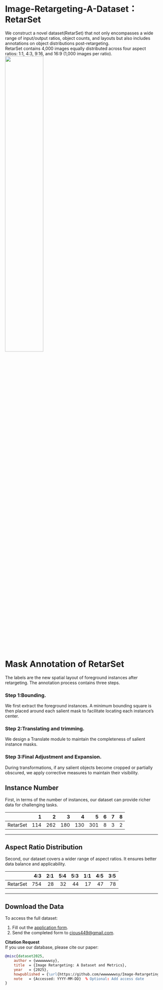# Image-Retargeting-A-Dataset：RetarSet
We construct a novel dataset(RetarSet) that not only encompasses a wide range of input/output ratios, object counts, and layouts but also includes annotations on object distributions post-retargeting. <br> 
RetarSet contains 4,000 images equally distributed across four aspect ratios: 1:1, 4:3, 9:16, and 16:9 (1,000 images per ratio).<br>
<img src="https://github.com/wwwwwwwsy/Image-Retargeting-A-Dataset/blob/main/example.png" width="50%"><br>  
# Mask Annotation of RetarSet
The labels are the new spatial layout of foreground instances after retargeting. The annotation process contains three steps. <br> 
### Step 1:Bounding. 
We first extract the foreground instances. A minimum bounding square is then placed around each salient mask to facilitate locating each instance’s center.<br> 
### Step 2:Translating and trimming. 
We design a Translate module to maintain the completeness of salient instance masks.<br>
### Step 3:Final Adjustment and Expansion. 
During transformations, if any salient objects become cropped or partially obscured, we apply corrective measures to maintain their visibility.<br>
## Instance Number
First, in terms of the number of instances, our dataset can provide richer data for challenging tasks.

|          | 1   | 2    | 3    | 4    | 5    | 6  | 7  | 8  |
|----------|----:|-----:|-----:|-----:|-----:|---:|---:|---:|
| RetarSet | 114 | 262  | 180  | 130  | 301  |  8 |  3 |  2 |

---

## Aspect Ratio Distribution
Second, our dataset covers a wider range of aspect ratios. It ensures better data balance and applicability.

|          | 4:3  | 2:1 | 5:4 | 5:3 | 1:1 | 4:5 | 3:5 |
|----------|-----:|----:|----:|----:|----:|----:|----:|
| RetarSet | 754  |  28 |  32 |  44 |  17 |  47 |  78 |

---

## Download the Data
To access the full dataset:  
1. Fill out the [application form](https://github.com/wwwwwwwsy/Image-Retargeting-A-Dataset-and-Metrics/blob/main/application.xlsx).  
2. Send the completed form to [cious449@gmail.com](mailto:cious449@gmail.com).  

**Citation Request**  
If you use our database, please cite our paper:  
```bibtex
@misc{dataset2025,
    author = {wwwwwwwsy},
    title  = {Image Retargeting: A Dataset and Metrics},
    year   = {2025},
    howpublished = {\url{https://github.com/wwwwwwwsy/Image-Retargeting-A-Dataset-and-Metrics}},
    note   = {Accessed: YYYY-MM-DD}  % Optional: Add access date
}
